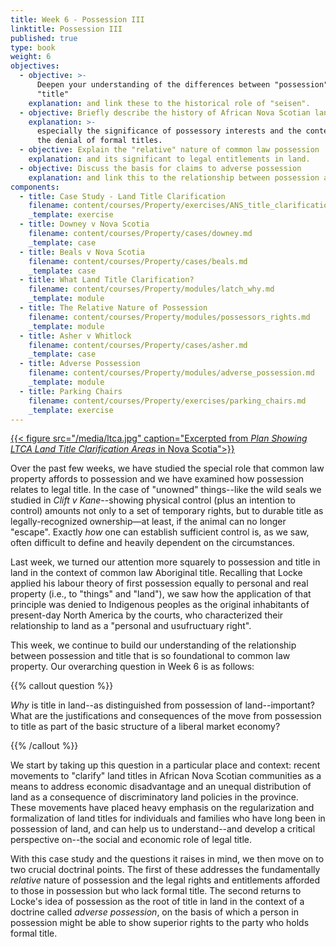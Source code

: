 ```yaml
---
title: Week 6 - Possession III
linktitle: Possession III
published: true
type: book
weight: 6
objectives:
  - objective: >-
      Deepen your understanding of the differences between "possession" and
      "title" 
    explanation: and link these to the historical role of "seisen".
  - objective: Briefly describe the history of African Nova Scotian land settlement
    explanation: >-
      especially the significance of possessory interests and the context around
      the denial of formal titles.
  - objective: Explain the "relative" nature of common law possession
    explanation: and its significant to legal entitlements in land.
  - objective: Discuss the basis for claims to adverse possession
    explanation: and link this to the relationship between possession and title.
components:
  - title: Case Study - Land Title Clarification
    filename: content/courses/Property/exercises/ANS_title_clarification.md
    _template: exercise
  - title: Downey v Nova Scotia
    filename: content/courses/Property/cases/downey.md
    _template: case
  - title: Beals v Nova Scotia
    filename: content/courses/Property/cases/beals.md
    _template: case
  - title: What Land Title Clarification?
    filename: content/courses/Property/modules/latch_why.md
    _template: module
  - title: The Relative Nature of Possession
    filename: content/courses/Property/modules/possessors_rights.md
    _template: module
  - title: Asher v Whitlock
    filename: content/courses/Property/cases/asher.md
    _template: case
  - title: Adverse Possession
    filename: content/courses/Property/modules/adverse_possession.md
    _template: module
  - title: Parking Chairs
    filename: content/courses/Property/exercises/parking_chairs.md
    _template: exercise
---
```











[{{< figure src="/media/ltca.jpg" caption="Excerpted from *Plan Showing LTCA Land Title Clarification Areas* in Nova Scotia">}}](https://novascotia.ca/natr/titles-clarification/pdf/NovaScotiaLTCA.pdf)

Over the past few weeks, we have studied the special role that common law property affords to possession and we have examined how possession relates to legal title. In the case of "unowned" things--like the wild seals we studied in *Clift v Kane*--showing physical control (plus an intention to control) amounts not only to a set of temporary rights, but to durable title as legally-recognized ownership—at least, if the animal can no longer "escape". Exactly *how* one can establish sufficient control is, as we saw, often difficult to define and heavily dependent on the circumstances. 

Last week, we turned our attention more squarely to possession and title in land in the context of common law Aboriginal title. Recalling that Locke applied his labour theory of first possession equally to personal and real property (i.e., to "things" and "land"), we saw how the application of that principle was denied to Indigenous peoples as the original inhabitants of present-day North America by the courts, who characterized their relationship to land as a "personal and usufructuary right".

This week, we continue to build our understanding of the relationship between possession and title that is so foundational to common law property. Our overarching question in Week 6 is as follows:

{{% callout question %}}

*Why* is title in land--as distinguished from possession of land--important? What are the justifications and consequences of the move from possession to title as part of the basic structure of a liberal market economy?

{{% /callout %}}

We start by taking up this question in a particular place and context: recent movements to "clarify" land titles in African Nova Scotian communities as a means to address economic disadvantage and an unequal distribution of land as a consequence of discriminatory land policies in the province. These movements have placed heavy emphasis on the regularization and formalization of land titles for individuals and families who have long been in possession of land, and can help us to understand--and develop a critical perspective on--the social and economic role of legal title.

 With this case study and the questions it raises in mind, we then move on to two crucial doctrinal points. The first of these addresses the fundamentally *relative* nature of possession and the legal rights and entitlements afforded to those in possession but who lack formal title. The second returns to Locke's idea of possession as the root of title in land in the context of a doctrine called *adverse possession*, on the basis of which a person in possession might be able to show superior rights to the party who holds formal title.  

